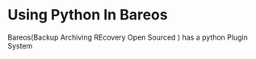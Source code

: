 # Using Python In Bareos
Bareos(Backup Archiving REcovery Open Sourced ) has a python Plugin System
